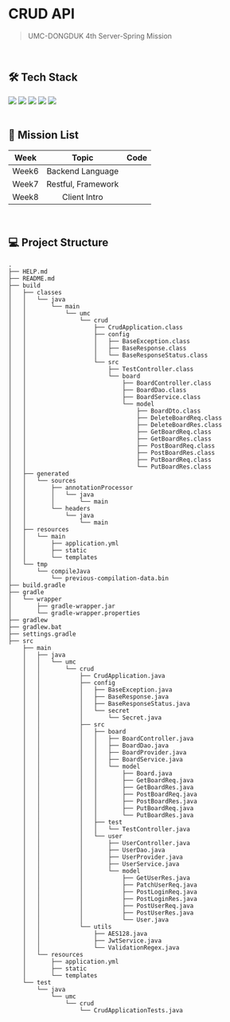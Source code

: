 # CRUD API 
> UMC-DONGDUK 4th Server-Spring Mission
<br>

## 🛠 Tech Stack
<img src="https://img.shields.io/badge/SpringBoot-6DB33F?style=for-the-badge&logo=SpringBoot&logoColor=white"> <img src="https://img.shields.io/badge/MySQL-4479A1?style=for-the-badge&logo=MySQL&logoColor=white"> <img src="https://img.shields.io/badge/html-E34F26?style=for-the-badge&logo=html5&logoColor=white"> <img src="https://img.shields.io/badge/css-1572B6?style=for-the-badge&logo=css3&logoColor=white"> <img src="https://img.shields.io/badge/bootstrap-7952B3?style=for-the-badge&logo=bootstrap&logoColor=white">
<br>
<br>

## 📌 Mission List
|Week|Topic|Code|
|:--:|:--:|:----:|
|Week6|Backend Language||
|Week7|Restful, Framework||
|Week8|Client Intro||
<br>

## 💻 Project Structure
```
.
├── HELP.md
├── README.md
├── build
│   ├── classes
│   │   └── java
│   │       └── main
│   │           └── umc
│   │               └── crud
│   │                   ├── CrudApplication.class
│   │                   ├── config
│   │                   │   ├── BaseException.class
│   │                   │   ├── BaseResponse.class
│   │                   │   └── BaseResponseStatus.class
│   │                   └── src
│   │                       ├── TestController.class
│   │                       └── board
│   │                           ├── BoardController.class
│   │                           ├── BoardDao.class
│   │                           ├── BoardService.class
│   │                           └── model
│   │                               ├── BoardDto.class
│   │                               ├── DeleteBoardReq.class
│   │                               ├── DeleteBoardRes.class
│   │                               ├── GetBoardReq.class
│   │                               ├── GetBoardRes.class
│   │                               ├── PostBoardReq.class
│   │                               ├── PostBoardRes.class
│   │                               ├── PutBoardReq.class
│   │                               └── PutBoardRes.class
│   ├── generated
│   │   └── sources
│   │       ├── annotationProcessor
│   │       │   └── java
│   │       │       └── main
│   │       └── headers
│   │           └── java
│   │               └── main
│   ├── resources
│   │   └── main
│   │       ├── application.yml
│   │       ├── static
│   │       └── templates
│   └── tmp
│       └── compileJava
│           └── previous-compilation-data.bin
├── build.gradle
├── gradle
│   └── wrapper
│       ├── gradle-wrapper.jar
│       └── gradle-wrapper.properties
├── gradlew
├── gradlew.bat
├── settings.gradle
├── src
    ├── main
    │   ├── java
    │   │   └── umc
    │   │       └── crud
    │   │           ├── CrudApplication.java
    │   │           ├── config
    │   │           │   ├── BaseException.java
    │   │           │   ├── BaseResponse.java
    │   │           │   ├── BaseResponseStatus.java
    │   │           │   └── secret
    │   │           │       └── Secret.java
    │   │           ├── src
    │   │           │   ├── board
    │   │           │   │   ├── BoardController.java
    │   │           │   │   ├── BoardDao.java
    │   │           │   │   ├── BoardProvider.java
    │   │           │   │   ├── BoardService.java
    │   │           │   │   └── model
    │   │           │   │       ├── Board.java
    │   │           │   │       ├── GetBoardReq.java
    │   │           │   │       ├── GetBoardRes.java
    │   │           │   │       ├── PostBoardReq.java
    │   │           │   │       ├── PostBoardRes.java
    │   │           │   │       ├── PutBoardReq.java
    │   │           │   │       └── PutBoardRes.java
    │   │           │   ├── test
    │   │           │   │   └── TestController.java
    │   │           │   └── user
    │   │           │       ├── UserController.java
    │   │           │       ├── UserDao.java
    │   │           │       ├── UserProvider.java
    │   │           │       ├── UserService.java
    │   │           │       └── model
    │   │           │           ├── GetUserRes.java
    │   │           │           ├── PatchUserReq.java
    │   │           │           ├── PostLoginReq.java
    │   │           │           ├── PostLoginRes.java
    │   │           │           ├── PostUserReq.java
    │   │           │           ├── PostUserRes.java
    │   │           │           └── User.java
    │   │           └── utils
    │   │               ├── AES128.java
    │   │               ├── JwtService.java
    │   │               └── ValidationRegex.java
    │   └── resources
    │       ├── application.yml
    │       ├── static
    │       └── templates
    └── test
        └── java
            └── umc
                └── crud
                    └── CrudApplicationTests.java
```
